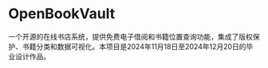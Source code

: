 # OpenBookVault
一个开源的在线书店系统，提供免费电子借阅和书籍位置查询功能，集成了版权保护、书籍分类和数据可视化。本项目是2024年11月18日至2024年12月20日的毕业设计作品。
